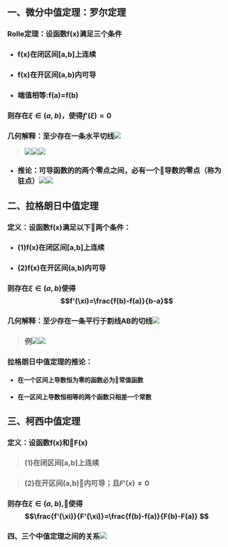 ## 一、微分中值定理：罗尔定理
### Rolle定理：设函数f(x)满足三个条件
- ### f(x)在闭区间[a,b]上连续
- ### f(x)在开区间(a,b)内可导
- ### 端值相等:f(a)=f(b)
### 则存在$\xi \in (a,b)$，使得$f'(\xi)=0$

### 几何解释：至少存在一条水平切线![](assets/markdown-img-paste-2018033116055217.png)
> ![](assets/markdown-img-paste-20180331160637288.png)![](assets/markdown-img-paste-20180331160649673.png)![](assets/markdown-img-paste-2018033116070756.png)

- ### 推论：可导函数的的两个零点之间，必有一个导数的零点（称为驻点）![](assets/markdown-img-paste-20180331160845457.png)![](assets/markdown-img-paste-20180331160942896.png)

## 二、拉格朗日中值定理
### 定义：设函数f(x)满足以下两个条件：
- ### (1)f(x)在闭区间[a,b]上连续
- ### (2)f(x)在开区间(a,b)内可导
### 则存在$\xi \in (a,b)$使得$$f'(\xi)=\frac{f(b)-f(a)}{b-a}$$
### 几何解释：至少存在一条平行于割线AB的切线![](assets/markdown-img-paste-20180331162821636.png)
> ### 例![](assets/markdown-img-paste-20180331165404190.png)![](assets/markdown-img-paste-20180331165427986.png)

### 拉格朗日中值定理的推论：
- #### 在一个区间上导数恒为零的函数必为常值函数
- #### 在一区间上导数恒相等的两个函数只相差一个常数

## 三、柯西中值定理
### 定义：设函数f(x)和F(x)
> ### (1)在闭区间[a,b]上连续

> ### (2)在开区间(a,b)内可导；且$F'(x)\neq 0$
### 则存在$\xi \in (a,b),$使得$$\frac{f'(\xi)}{F'(\xi)}=\frac{f(b)-f(a)}{F(b)-F(a)} $$

### 四、三个中值定理之间的关系![](assets/markdown-img-paste-20180331193052961.png)
